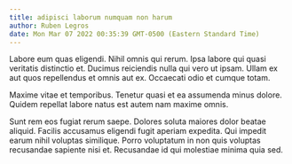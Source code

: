 ```yaml
---
title: adipisci laborum numquam non harum
author: Ruben Legros
date: Mon Mar 07 2022 00:35:39 GMT-0500 (Eastern Standard Time)
---
```

Labore eum quas eligendi. Nihil omnis qui rerum. Ipsa labore qui quasi veritatis distinctio et. Ducimus reiciendis nulla qui vero ut ipsam. Ullam ex aut quos repellendus et omnis aut ex. Occaecati odio et cumque totam.

 Maxime vitae et temporibus. Tenetur quasi et ea assumenda minus dolore. Quidem repellat labore natus est autem nam maxime omnis.

 Sunt rem eos fugiat rerum saepe. Dolores soluta maiores dolor beatae aliquid. Facilis accusamus eligendi fugit aperiam expedita. Qui impedit earum nihil voluptas similique. Porro voluptatum in non quis voluptas recusandae sapiente nisi et. Recusandae id qui molestiae minima quia sed.